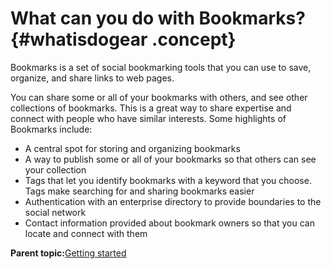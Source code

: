 # What can you do with Bookmarks? {#whatisdogear .concept}

Bookmarks is a set of social bookmarking tools that you can use to save, organize, and share links to web pages.

You can share some or all of your bookmarks with others, and see other collections of bookmarks. This is a great way to share expertise and connect with people who have similar interests. Some highlights of Bookmarks include:

-   A central spot for storing and organizing bookmarks
-   A way to publish some or all of your bookmarks so that others can see your collection
-   Tags that let you identify bookmarks with a keyword that you choose. Tags make searching for and sharing bookmarks easier
-   Authentication with an enterprise directory to provide boundaries to the social network
-   Contact information provided about bookmark owners so that you can locate and connect with them

**Parent topic:**[Getting started](../bookmarks/c_getting_started.md)

